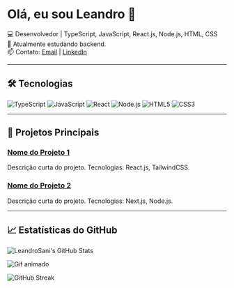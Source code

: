 # Olá, eu sou Leandro 👋

💻 Desenvolvedor | TypeScript, JavaScript, React.js, Node.js, HTML, CSS  
🌱 Atualmente estudando backend.  
📫 Contato: [Email](mailto:leandrocs.sani@gmail.com) | [LinkedIn](https://www.linkedin.com/in/leandro-sani-202b4625b/)

---

## 🛠 Tecnologias

![TypeScript](https://img.shields.io/badge/-TypeScript-3178C6?style=flat&logo=typescript&logoColor=white)
![JavaScript](https://img.shields.io/badge/-JavaScript-F7DF1E?style=flat&logo=javascript&logoColor=black)
![React](https://img.shields.io/badge/-React-61DAFB?style=flat&logo=react&logoColor=white)
![Node.js](https://img.shields.io/badge/-Node.js-339933?style=flat&logo=node.js&logoColor=white)
![HTML5](https://img.shields.io/badge/-HTML5-E34F26?style=flat&logo=html5&logoColor=white)
![CSS3](https://img.shields.io/badge/-CSS3-1572B6?style=flat&logo=css3&logoColor=white)

---

## 📂 Projetos Principais

### [Nome do Projeto 1](link_do_repositorio)
Descrição curta do projeto. Tecnologias: React.js, TailwindCSS.

### [Nome do Projeto 2](link_do_repositorio)
Descrição curta do projeto. Tecnologias: Next.js, Node.js.

---

## 📈 Estatísticas do GitHub

![LeandroSani's GitHub Stats](https://github-readme-stats.vercel.app/api?username=LeandroSani&show_icons=true&theme=radical)

![Gif animado](https://media.giphy.com/media/3o7TKP3rRZ9xWzYzby/giphy.gif)

![GitHub Streak](https://github-readme-streak-stats.herokuapp.com/?user=LeandroSani&theme=radical)
